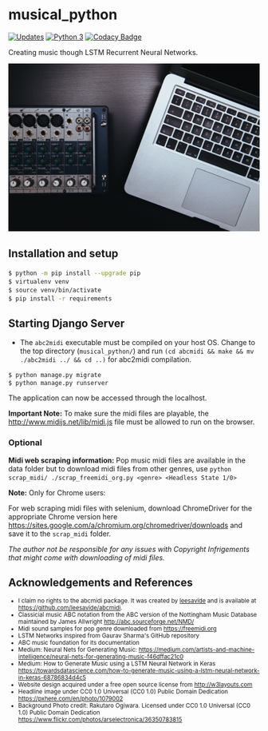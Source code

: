 # musical_python

[![Updates](https://pyup.io/repos/github/SamSamhuns/musical_python/shield.svg)](https://pyup.io/repos/github/SamSamhuns/musical_python/)
[![Python 3](https://pyup.io/repos/github/SamSamhuns/musical_python/python-3-shield.svg)](https://pyup.io/repos/github/SamSamhuns/musical_python/)
[![Codacy Badge](https://api.codacy.com/project/badge/Grade/cbad26fbce4445579aa96af35e0d0b4b)](https://www.codacy.com/app/samhunsadamant/musical_python?utm_source=github.com&amp;utm_medium=referral&amp;utm_content=SamSamhuns/musical_python&amp;utm_campaign=Badge_Grade)

Creating music though LSTM Recurrent Neural Networks.

<img src='img/laptop-macbook-apple-table-music-technology-1079002-pxhere.com.jpg'></img>

## Installation and setup

```bash
$ python -m pip install --upgrade pip
$ virtualenv venv
$ source venv/bin/activate
$ pip install -r requirements
```

## Starting Django Server

-   The `abc2midi` executable must be compiled on your host OS. Change to the top directory (`musical_python/`) and run `(cd abcmidi && make && mv ./abc2midi ../ && cd ..)` for abc2midi compilation.

```shell
$ python manage.py migrate
$ python manage.py runserver
```

The application can now be accessed through the localhost.

__Important Note:__ To make sure the midi files are playable, the <http://www.midijs.net/lib/midi.js> file must be allowed to run on the browser.

### Optional 
__Midi web scraping information:__ Pop music midi files are available in the data folder but to download midi files from other genres, use `python scrap_midi/ ./scrap_freemidi_org.py <genre> <Headless State 1/0>`

__Note:__ Only for Chrome users:

For web scraping midi files with selenium, download ChromeDriver for the appropriate Chrome version here <https://sites.google.com/a/chromium.org/chromedriver/downloads> and save it to the `scrap_midi` folder.

*The author not be responsible for any issues with Copyright Infrigements that might come with downloading of midi files.*

## Acknowledgements and References

<small>

-   I claim no rights to the abcmidi package. It was created by <a href='https://leesavide.github.io/'>leesavide</a> and is available at <https://github.com/leesavide/abcmidi>.
-   Classicial music ABC notation from the ABC version of the Nottingham Music Database maintained by James Allwright <http://abc.sourceforge.net/NMD/>
-   Midi sound samples for pop genre downloaded from <https://freemidi.org>
-   LSTM Networks inspired from Gaurav Sharma's GitHub repository
-   ABC music foundation for its documentation
-   Medium: Neural Nets for Generating Music: <https://medium.com/artists-and-machine-intelligence/neural-nets-for-generating-music-f46dffac21c0>
-   Medium: How to Generate Music using a LSTM Neural Network in Keras <https://towardsdatascience.com/how-to-generate-music-using-a-lstm-neural-network-in-keras-68786834d4c5>
-   Website design acquired under a free open source license from <http://w3layouts.com>
-   Headline image under CC0 1.0 Universal (CC0 1.0) Public Domain Dedication <https://pxhere.com/en/photo/1079002>
-   Background Photo credit: Rakutaro Ogiwara. Licensed under CC0 1.0 Universal (CC0 1.0) Public Domain Dedication <https://www.flickr.com/photos/arselectronica/36350783815>

</small>
